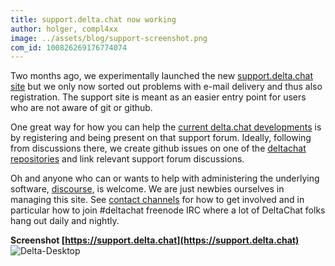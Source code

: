 ```yaml
---
title: support.delta.chat now working 
author: holger, compl4xx
image: ../assets/blog/support-screenshot.png
com_id: 100826269176774074
---
```


Two months ago, we experimentally launched the new [support.delta.chat site](https://support.delta.chat)
but we only now sorted out problems with e-mail delivery and thus also registration. The support site is meant as an easier entry point for users who are not aware of git or github.  

One great way for how you can help the [current delta.chat
developments](https://delta.chat/en/2018-09-28-big-update) is by
registering and being present on that support forum.  Ideally, following
from discussions there, we create github issues on one of the [deltachat
repositories](https://github.com/deltachat) and link relevant support
forum discussions.  

Oh and anyone who can or wants to help with administering the underlying
software, [discourse](https://discourse.org), is welcome.  We are just
newbies ourselves in managing this site.  See [contact channels](https://delta.chat/en/contribute) for how to get involved and in particular how to join #deltachat freenode IRC where a lot of
DeltaChat folks hang out daily and nightly. 

  **Screenshot [https://support.delta.chat](https://support.delta.chat)**
  ![Delta-Desktop](../assets/blog/support-screenshot.png)
